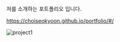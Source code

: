 저를 소개하는 포트폴리오 입니다.

https://choiseokyoon.github.io/portfolio/#/

![project1](https://user-images.githubusercontent.com/123912121/224530255-dfdf0fff-9d1f-44fd-a94b-fbd64c664233.png)


